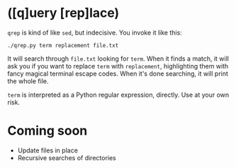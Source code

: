 # ([q]uery [rep]lace)

`qrep` is kind of like `sed`, but indecisive. You invoke it like this:

    ./qrep.py term replacement file.txt

It will search through `file.txt` looking for `term`. When it finds a match, it will ask you if you want to replace `term` with `replacement`, highlighting them with fancy magical terminal escape codes. When it's done searching, it will print the whole file.

`term` is interpreted as a Python regular expression, directly. Use at your own risk.

# Coming soon
- Update files in place
- Recursive searches of directories
